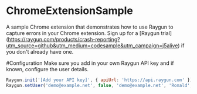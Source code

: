 # ChromeExtensionSample
A sample Chrome extension that demonstrates how to use Raygun to capture errors in your Chrome extension.
Sign up for a [Raygun trial] (https://raygun.com/products/crash-reporting?utm_source=github&utm_medium=codesample&utm_campaign=j5alive) if you don't already have one.

#Configuration
Make sure you add in your own Raygun API key and if known, configure the user details.

```javascript
Raygun.init('[Add your API key]', { apiUrl: 'https://api.raygun.com' }).attach();
Raygun.setUser('demo@example.net', false, 'demo@example.net', 'Ronald', 'Ronald Raygun', 'BAE62917-ACE8-ab3D-9287-B6A33B8E8C55');
```